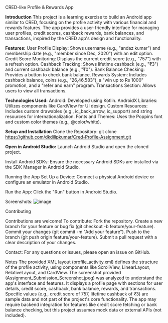 CRED-like Profile & Rewards App

**Introduction**
This project is a learning exercise to build an Android app similar to CRED, 
focusing on the profile activity with various financial and rewards features. 
The app provides a user-friendly interface for managing user profiles, credit scores, 
cashback rewards, bank balances, and transactions, inspired by the CRED app's design and functionality.


**Features:**
User Profile Display: Shows username (e.g., "andaz kumar") and membership date (e.g., "member since Dec, 2020") with an edit option.
Credit Score Monitoring: Displays the current credit score (e.g., "757") with a refresh option.
Cashback Tracking: Shows lifetime cashback (e.g., "₹3") and current cashback balance (e.g., "₹0").
Bank Balance Checking: Provides a button to check bank balance.
Rewards System: Includes cashback balance, coins (e.g., "26,46,583"), a "win up to Rs 1000" promotion, and a "refer and earn" program.
Transactions Section: Allows users to view all transactions.


**Technologies Used:**
Android: Developed using Kotlin.
AndroidX Libraries: Utilizes components like CardView for UI design.
Custom Resources: Includes custom drawables (e.g., ic_back_arrow, ic_support) and string resources for internationalization.
Fonts and Themes: Uses the Poppins font and custom color themes (e.g., @color/white).

**Setup and Installation**
Clone the Repository:
git clone https://github.com/dkdilipkumar/Cred-Profile-Assignment.git

**Open in Android Studio:**
Launch Android Studio and open the cloned project.

Install Android SDKs:
Ensure the necessary Android SDKs are installed via the SDK Manager in Android Studio.

Running the App
Set Up a Device:
Connect a physical Android device or configure an emulator in Android Studio.

Run the App:
Click the "Run" button in Android Studio.

Screenshots:
![image](https://github.com/user-attachments/assets/bbf38298-d172-4ced-8e56-35099cdb948d)

Contributing

Contributions are welcome! To contribute:
Fork the repository.
Create a new branch for your feature or bug fix (git checkout -b feature/your-feature).
Commit your changes (git commit -m "Add your feature").
Push to the branch (git push origin feature/your-feature).
Submit a pull request with a clear description of your changes.

Contact:
For any questions or issues, please open an issue on GitHub.

Notes
The provided XML layout (profile_activity.xml) defines the structure of the profile activity, using components 
like ScrollView, LinearLayout, RelativeLayout, and CardView.
The screenshot provided (Assignment_Submission_Screenshot.jpeg) was analyzed to understand the app's interface and features.
It displays a profile page with sections for user details, 
credit score, cashback, bank balance, rewards, and transactions. Specific values (e.g., credit score of 757, 
lifetime cashback of ₹3) are sample data and not part of the project's core functionality.
The app may require backend integration for features like credit score fetching or bank balance checking, 
but this project assumes mock data or external APIs (not included).













